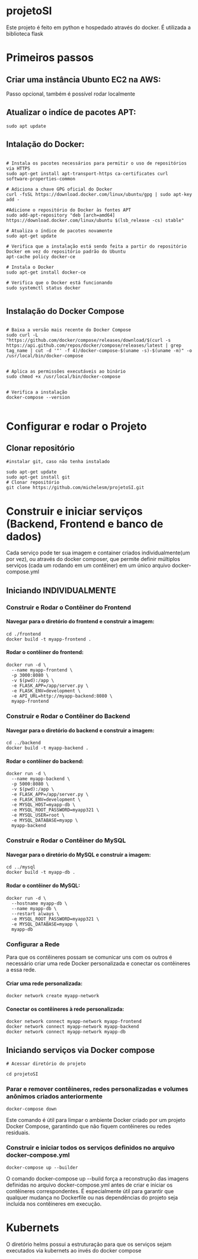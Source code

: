 # projetoSI
Este projeto é feito em python e hospedado através do docker. É utilizada a biblioteca flask

# Primeiros passos

## Criar uma instância Ubunto EC2 na AWS: 

Passo opcional, também é possível rodar localmente

## Atualizar o indíce de pacotes APT:

```shell
sudo apt update
```

## Intalação do Docker:

```shell

# Instala os pacotes necessários para permitir o uso de repositórios via HTTPS
sudo apt-get install apt-transport-https ca-certificates curl software-properties-common

# Adiciona a chave GPG oficial do Docker
curl -fsSL https://download.docker.com/linux/ubuntu/gpg | sudo apt-key add -

#Adicione o repositório do Docker às fontes APT
sudo add-apt-repository "deb [arch=amd64] https://download.docker.com/linux/ubuntu $(lsb_release -cs) stable"

# Atualiza o índice de pacotes novamente
sudo apt-get update

# Verifica que a instalação está sendo feita a partir do repositório Docker em vez do repositório padrão do Ubuntu
apt-cache policy docker-ce 

# Instala o Docker
sudo apt-get install docker-ce 

# Verifica que o Docker está funcionando
sudo systemctl status docker 


```


## Instalação do Docker Compose

```shell

# Baixa a versão mais recente do Docker Compose
sudo curl -L "https://github.com/docker/compose/releases/download/$(curl -s https://api.github.com/repos/docker/compose/releases/latest | grep tag_name | cut -d '"' -f 4)/docker-compose-$(uname -s)-$(uname -m)" -o /usr/local/bin/docker-compose


# Aplica as permissões executáveis ao binário
sudo chmod +x /usr/local/bin/docker-compose


# Verifica a instalação
docker-compose --version


```

# Configurar e rodar o Projeto

## Clonar repositório

```shell
#instalar git, caso não tenha instalado

sudo apt-get update 
sudo apt-get install git
# Clonar repositório
git clone https://github.com/michelesm/projetoSI.git

```


# Construir e iniciar serviços (Backend, Frontend e banco de dados) 

Cada serviço pode ter sua imagem e container criados individualmente(um por vez), ou através do docker composer, que permite definir múltiplos serviços (cada um rodando em um contêiner) em um único arquivo docker-compose.yml

## Iniciando INDIVIDUALMENTE

### Construir e Rodar o Contêiner do Frontend

#### Navegar para o diretório do frontend e construir a imagem:

```shell
cd ./frontend
docker build -t myapp-frontend .
```

#### Rodar o contêiner do frontend:

```shell
docker run -d \
  --name myapp-frontend \
  -p 3000:8080 \
  -v $(pwd):/app \
  -e FLASK_APP=/app/server.py \
  -e FLASK_ENV=development \
  -e API_URL=http://myapp-backend:8080 \
  myapp-frontend
```

### Construir e Rodar o Contêiner do Backend

#### Navegar para o diretório do backend e construir a imagem:
```shell
cd ../backend
docker build -t myapp-backend .
```

#### Rodar o contêiner do backend:
```shell
docker run -d \
  --name myapp-backend \
  -p 5000:8080 \
  -v $(pwd):/app \
  -e FLASK_APP=/app/server.py \
  -e FLASK_ENV=development \
  -e MYSQL_HOST=myapp-db \
  -e MYSQL_ROOT_PASSWORD=myapp321 \
  -e MYSQL_USER=root \
  -e MYSQL_DATABASE=myapp \
  myapp-backend
```

### Construir e Rodar o Contêiner do MySQL

#### Navegar para o diretório do MySQL e construir a imagem:
```shell
cd ../mysql
docker build -t myapp-db .
```

#### Rodar o contêiner do MySQL:
```shell
docker run -d \
  --hostname myapp-db \
  --name myapp-db \
  --restart always \
  -e MYSQL_ROOT_PASSWORD=myapp321 \
  -e MYSQL_DATABASE=myapp \
  myapp-db
```

### Configurar a Rede

Para que os contêineres possam se comunicar uns com os outros é necessário criar uma rede Docker personalizada e conectar os contêineres a essa rede.

#### Criar uma rede personalizada:
```shell
docker network create myapp-network
```

#### Conectar os contêineres à rede personalizada:
```shell
docker network connect myapp-network myapp-frontend
docker network connect myapp-network myapp-backend
docker network connect myapp-network myapp-db
```


## Iniciando serviços via Docker compose

```shell
# Acessar diretório do projeto

cd projetoSI 

```

### Parar e remover contêineres, redes personalizadas e volumes anônimos criados anteriormente

```shell
docker-compose down
```
Este comando é útil para limpar o ambiente Docker criado por um projeto Docker Compose, garantindo que não fiquem contêineres ou redes residuais.

### Construir e iniciar todos os serviços definidos no arquivo docker-compose.yml


```shell
docker-compose up --builder
```

O comando docker-compose up --build força a reconstrução das imagens definidas no arquivo docker-compose.yml antes de criar e iniciar os contêineres correspondentes. É especialmente útil para garantir que qualquer mudança no Dockerfile ou nas dependências do projeto seja incluída nos contêineres em execução.


# Kubernets

O diretório helms possui a estruturação para que os serviços sejam executados via kubernets ao invés do docker compose
